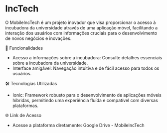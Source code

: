 # IncTech

O MobileIncTech é um projeto inovador que visa proporcionar o acesso à incubadora da universidade através de uma aplicação móvel, facilitando a interação dos usuários com informações cruciais para o desenvolvimento de novos negócios e inovações.

🚀 Funcionalidades

- Acesso a informações sobre a incubadora: Consulte detalhes essenciais sobre a incubadora da universidade.
- Interface amigável: Navegação intuitiva e de fácil acesso para todos os usuários.

🛠️ Tecnologias Utilizadas

- Ionic: Framework robusto para o desenvolvimento de aplicações móveis híbridas, permitindo uma experiência fluída e compatível com diversas plataformas.

🌐 Link de Acesso

- Acesse a plataforma diretamente: Google Drive - MobileIncTech
